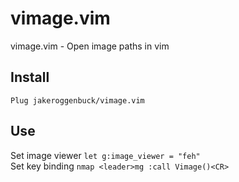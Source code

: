 # vimage.vim
vimage.vim - Open image paths in vim

## Install
`Plug jakeroggenbuck/vimage.vim`

## Use
Set image viewer `let g:image_viewer = "feh"`<br>
Set key binding `nmap <leader>mg :call Vimage()<CR>`
